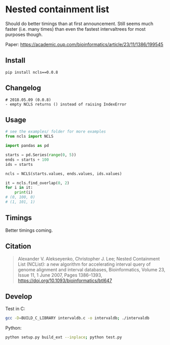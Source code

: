 # Nested containment list

Should do better timings than at first announcement. Still seems much faster (i.e. many times) than even the fastest intervaltrees for most purposes though.

Paper: https://academic.oup.com/bioinformatics/article/23/11/1386/199545

## Install

```
pip install ncls==0.0.8
```

## Changelog

```
# 2018.05.09 (0.0.8)
- empty NCLS returns () instead of raising IndexError
```

## Usage

```python
# see the examples/ folder for more examples
from ncls import NCLS

import pandas as pd

starts = pd.Series(range(0, 5))
ends = starts + 100
ids = starts

ncls = NCLS(starts.values, ends.values, ids.values)

it = ncls.find_overlap(0, 2)
for i in it:
    print(i)
# (0, 100, 0)
# (1, 101, 1)
```

## Timings

Better timings coming.

## Citation

> Alexander V. Alekseyenko, Christopher J. Lee; Nested Containment List (NCList): a new algorithm for accelerating interval query of genome alignment and interval databases, Bioinformatics, Volume 23, Issue 11, 1 June 2007, Pages 1386–1393, https://doi.org/10.1093/bioinformatics/btl647

## Develop

Test in C:

```bash
gcc -D=BUILD_C_LIBRARY intervaldb.c -o intervaldb; ./intervaldb
```

Python:

```bash
python setup.py build_ext --inplace; python test.py
```
